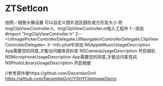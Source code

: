 # ZTSetIcon
拍照／相册头像设置
可以自定义图片选区圆形或方形及大小
将ImgClipViewController.h，ImgClipViewController.m拖入工程中
1--添加 #import "ImgClipViewController.h"
2--<UIImagePickerControllerDelegate,UINavigationControllerDelegate,ClipViewControllerDelegate>
3--info.plist中添加
  <key>NSAppleMusicUsageDescription</key>
	<string>App需要您的同意,才能访问媒体资料库</string>
	<key>NSCameraUsageDescription</key>
	<string>开启相机</string>
	<key>NSMicrophoneUsageDescription</key>
	<string>App需要您的同意,才能访问麦克风</string>
	<key>NSPhotoLibraryUsageDescription</key>
	<string>开启相册</string>
  
  
  
  
  
  
  //参考原作者https://github.com/DecembeGrirl
  https://github.com/DecembeGrirl/YSHYClipImageDemo
